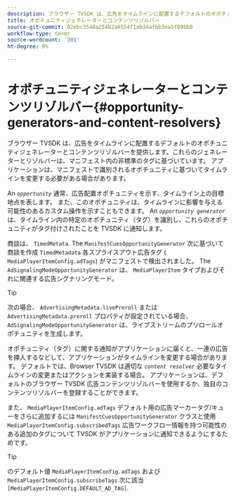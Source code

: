 ```yaml
---
description: ブラウザー TVSDK は、広告をタイムラインに配置するデフォルトのオポチュニティジェネレーターとコンテンツリゾルバーを提供します。これらのジェネレーターとリゾルバーは、マニフェスト内の非標準のタグに基づいています。 アプリケーションは、マニフェストで識別されるオポチュニティに基づいてタイムラインを変更する必要がある場合があります。
title: オポチュニティジェネレーターとコンテンツリゾルバー
source-git-commit: 02ebc3548a254b2a6554f1ab34afbb3ea5f09bb8
workflow-type: tm+mt
source-wordcount: '301'
ht-degree: 0%

---
```


# オポチュニティジェネレーターとコンテンツリゾルバー{#opportunity-generators-and-content-resolvers}

ブラウザー TVSDK は、広告をタイムラインに配置するデフォルトのオポチュニティジェネレーターとコンテンツリゾルバーを提供します。これらのジェネレーターとリゾルバーは、マニフェスト内の非標準のタグに基づいています。 アプリケーションは、マニフェストで識別されるオポチュニティに基づいてタイムラインを変更する必要がある場合があります。

An *`opportunity`* 通常、広告配置オポチュニティを示す、タイムライン上の目標地点を表します。 また、このオポチュニティは、タイムラインに影響を与える可能性のあるカスタム操作を示すこともできます。 An *`opportunity generator`* は、タイムライン内の特定のオポチュニティ（タグ）を識別し、これらのオポチュニティがタグ付けされたことを TVSDK に通知します。

商談は、 `TimedMetata`. The `ManifestCuesOpportunityGenerator` 次に基づいて商談を作成 `TimedMetadata` 各スプライスアウト広告タグ ( `MediaPlayerItemConfig.adTags`) がマニフェストで検出されました。 The `AdSignalingModeOpportunityGenerator` は、 `MediaPlayerItem` タイプおよびそれに関連する広告シグナリングモード。

>[!TIP]
>
>次の場合、 `AdvertisingMetadata.livePreroll` または `AdvertisingMetadata.preroll` プロパティが設定されている場合、 `AdSignalingModeOpportunityGenerator` は、ライブストリームのプリロールオポチュニティを生成します。

オポチュニティ（タグ）に関する通知がアプリケーションに届くと、一連の広告を挿入するなどして、アプリケーションがタイムラインを変更する場合があります。 デフォルトでは、Browser TVSDK は適切な *`content resolver`* 必要なタイムラインの変更またはアクションを実装する場合。 アプリケーションは、デフォルトのブラウザー TVSDK 広告コンテンツリゾルバーを使用するか、独自のコンテンツリゾルバーを登録することができます。

また、 `MediaPlayerItemConfig.adTags` デフォルト用の広告マーカータグ/キューをさらに追加するには `ManifestCuesOpportunityGenerator` クラスと使用 `MediaPlayerItemConfig.subscribedTags` 広告ワークフロー情報を持つ可能性のある追加のタグについて TVSDK がアプリケーションに通知できるようにするためです。

>[!TIP]
>
>のデフォルト値 `MediaPlayerItemConfig.adTags` および `MediaPlayerItemConfig.subscribeTags` 次に該当 `[MediaPlayerItemConfig.DEFAULT_AD_TAG]`.
